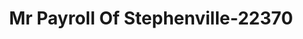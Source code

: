 ---
f_zip-code: 76401
f_state-code: TX
title: Mr Payroll Of Stephenville-22370
f_phone: 254-968-3799
f_city-only: Stephenville
f_address: 161 E South Loop Stephenville
f_location-unique-id: '22370'
slug: mr-payroll-of-stephenville-22370
updated-on: '2024-05-30T13:46:58.046Z'
created-on: '2024-05-30T13:36:59.803Z'
published-on: '2024-05-30T13:54:32.469Z'
f_city-state: cms/city/stephenville-tx.md
f_company: cms/company/mr-payroll-of-stephenville.md
f_state: cms/state/texas.md
layout: '[payday-loan].html'
tags: payday-loan
---